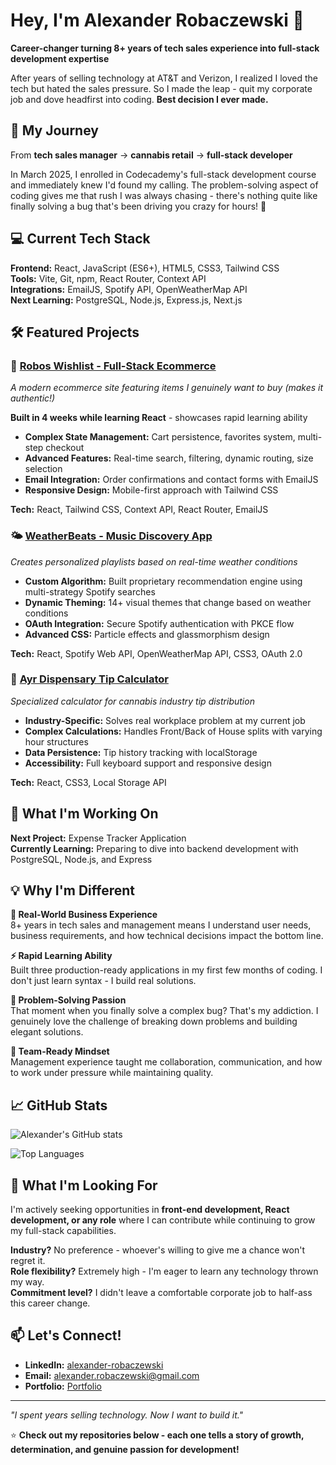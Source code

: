 # Hey, I'm Alexander Robaczewski 👋

**Career-changer turning 8+ years of tech sales experience into full-stack development expertise**

After years of selling technology at AT&T and Verizon, I realized I loved the tech but hated the sales pressure. So I made the leap - quit my corporate job and dove headfirst into coding. **Best decision I ever made.**

## 🚀 My Journey

From **tech sales manager** → **cannabis retail** → **full-stack developer**

In March 2025, I enrolled in Codecademy's full-stack development course and immediately knew I'd found my calling. The problem-solving aspect of coding gives me that rush I was always chasing - there's nothing quite like finally solving a bug that's been driving you crazy for hours! 🧩

## 💻 Current Tech Stack

**Frontend:** React, JavaScript (ES6+), HTML5, CSS3, Tailwind CSS  
**Tools:** Vite, Git, npm, React Router, Context API  
**Integrations:** EmailJS, Spotify API, OpenWeatherMap API  
**Next Learning:** PostgreSQL, Node.js, Express.js, Next.js

## 🛠️ Featured Projects

### 🛒 [Robos Wishlist - Full-Stack Ecommerce](https://roboswishlist.netlify.app/)
*A modern ecommerce site featuring items I genuinely want to buy (makes it authentic!)*

**Built in 4 weeks while learning React** - showcases rapid learning ability
- **Complex State Management:** Cart persistence, favorites system, multi-step checkout
- **Advanced Features:** Real-time search, filtering, dynamic routing, size selection
- **Email Integration:** Order confirmations and contact forms with EmailJS
- **Responsive Design:** Mobile-first approach with Tailwind CSS

**Tech:** React, Tailwind CSS, Context API, React Router, EmailJS

### 🌤️ [WeatherBeats - Music Discovery App](https://weatherbeatz.netlify.app/)
*Creates personalized playlists based on real-time weather conditions*

- **Custom Algorithm:** Built proprietary recommendation engine using multi-strategy Spotify searches
- **Dynamic Theming:** 14+ visual themes that change based on weather conditions
- **OAuth Integration:** Secure Spotify authentication with PKCE flow
- **Advanced CSS:** Particle effects and glassmorphism design

**Tech:** React, Spotify Web API, OpenWeatherMap API, CSS3, OAuth 2.0

### 🧮 [Ayr Dispensary Tip Calculator](https://ayrtips.netlify.app/)
*Specialized calculator for cannabis industry tip distribution*

- **Industry-Specific:** Solves real workplace problem at my current job
- **Complex Calculations:** Handles Front/Back of House splits with varying hour structures
- **Data Persistence:** Tip history tracking with localStorage
- **Accessibility:** Full keyboard support and responsive design

**Tech:** React, CSS3, Local Storage API

## 🎯 What I'm Working On

**Next Project:** Expense Tracker Application  
**Currently Learning:** Preparing to dive into backend development with PostgreSQL, Node.js, and Express

## 💡 Why I'm Different

**🏢 Real-World Business Experience**  
8+ years in tech sales and management means I understand user needs, business requirements, and how technical decisions impact the bottom line.

**⚡ Rapid Learning Ability**  
Built three production-ready applications in my first few months of coding. I don't just learn syntax - I build real solutions.

**🎯 Problem-Solving Passion**  
That moment when you finally solve a complex bug? That's my addiction. I genuinely love the challenge of breaking down problems and building elegant solutions.

**🤝 Team-Ready Mindset**  
Management experience taught me collaboration, communication, and how to work under pressure while maintaining quality.

## 📈 GitHub Stats

![Alexander's GitHub stats](https://github-readme-stats.vercel.app/api?username=Arobaczewski&show_icons=true&theme=dark)


![Top Languages](https://github-readme-stats.vercel.app/api/top-langs/?username=Arobaczewski&layout=compact&theme=dark)

## 🌟 What I'm Looking For

I'm actively seeking opportunities in **front-end development, React development, or any role** where I can contribute while continuing to grow my full-stack capabilities. 

**Industry?** No preference - whoever's willing to give me a chance won't regret it.  
**Role flexibility?** Extremely high - I'm eager to learn any technology thrown my way.  
**Commitment level?** I didn't leave a comfortable corporate job to half-ass this career change.

## 📫 Let's Connect!

- **LinkedIn:** [alexander-robaczewski](https://www.linkedin.com/in/alexander-robaczewski/)
- **Email:** alexander.robaczewski@gmail.com
- **Portfolio:** [Portfolio](https://alexrobo.dev/)

---

*"I spent years selling technology. Now I want to build it."*

⭐ **Check out my repositories below - each one tells a story of growth, determination, and genuine passion for development!**

